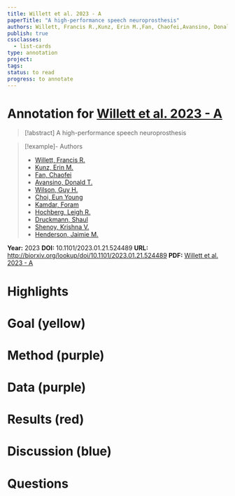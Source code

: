 ```yaml
---
title: Willett et al. 2023 - A
paperTitle: "A high-performance speech neuroprosthesis"
authors: Willett, Francis R.,Kunz, Erin M.,Fan, Chaofei,Avansino, Donald T.,Wilson, Guy H.,Choi, Eun Young,Kamdar, Foram,Hochberg, Leigh R.,Druckmann, Shaul,Shenoy, Krishna V.,Henderson, Jaimie M.
publish: true
cssclasses:
  - list-cards
type: annotation
project:
tags:
status: to read
progress: to annotate
---
```

# Annotation for [Willett et al. 2023 - A](Papers/References/Willett%20et%20al.%202023%20-%20A)

> [!abstract] A high-performance speech neuroprosthesis

> [!example]- Authors
> - [Willett, Francis R.](Willett%2C%20Francis%20R.)
> - [Kunz, Erin M.](Kunz%2C%20Erin%20M.)
> - [Fan, Chaofei](Fan%2C%20Chaofei)
> - [Avansino, Donald T.](Avansino%2C%20Donald%20T.)
> - [Wilson, Guy H.](Wilson%2C%20Guy%20H.)
> - [Choi, Eun Young](Choi%2C%20Eun%20Young)
> - [Kamdar, Foram](Kamdar%2C%20Foram)
> - [Hochberg, Leigh R.](Hochberg%2C%20Leigh%20R.)
> - [Druckmann, Shaul](Druckmann%2C%20Shaul)
> - [Shenoy, Krishna V.](Shenoy%2C%20Krishna%20V.)
> - [Henderson, Jaimie M.](Henderson%2C%20Jaimie%20M.)

**Year:** 2023
**DOI:** 10.1101/2023.01.21.524489
**URL:** http://biorxiv.org/lookup/doi/10.1101/2023.01.21.524489
**PDF:** [Willett et al. 2023 - A](Papers/PDFs/Willett%20et%20al.%202023%20-%20A%20high-performance%20speech%20neuroprosthesis.pdf)

# Highlights


# Goal (yellow)


# Method (purple)


# Data (purple)


# Results (red)


# Discussion (blue)


# Questions

